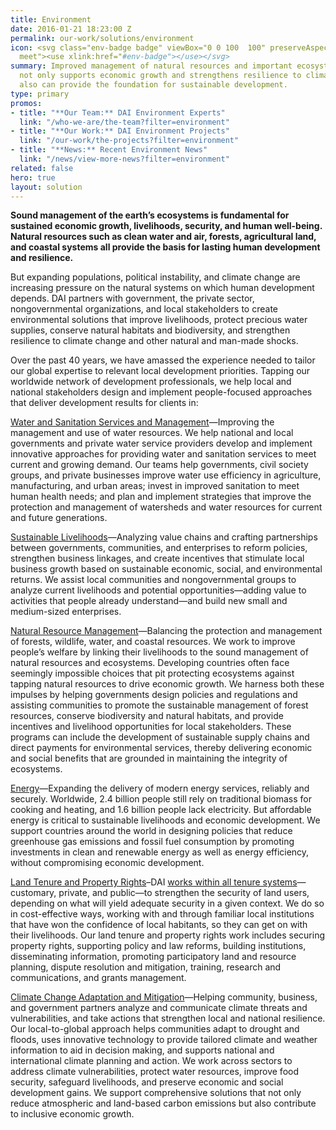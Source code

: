 ```yaml
---
title: Environment
date: 2016-01-21 18:23:00 Z
permalink: our-work/solutions/environment
icon: <svg class="env-badge badge" viewBox="0 0 100  100" preserveAspectRatio="xMinYMax
  meet"><use xlink:href="#env-badge"></use></svg>
summary: Improved management of natural resources and important ecosystem services
  not only supports economic growth and strengthens resilience to climate change but
  also can provide the foundation for sustainable development.
type: primary
promos:
- title: "**Our Team:** DAI Environment Experts"
  link: "/who-we-are/the-team?filter=environment"
- title: "**Our Work:** DAI Environment Projects"
  link: "/our-work/the-projects?filter=environment"
- title: "**News:** Recent Environment News"
  link: "/news/view-more-news?filter=environment"
related: false
hero: true
layout: solution
---
```


**Sound management of the earth’s ecosystems is fundamental for sustained economic growth, livelihoods, security, and human well-being. Natural resources such as clean water and air, forests, agricultural land, and coastal systems all provide the basis for lasting human development and resilience.**

But expanding populations, political instability, and climate change are increasing pressure on the natural systems on which human development depends. DAI partners with government, the private sector, nongovernmental organizations, and local stakeholders to create environmental solutions that improve livelihoods, protect precious water supplies, conserve natural habitats and biodiversity, and strengthen resilience to climate change and other natural and man-made shocks.

Over the past 40 years, we have amassed the experience needed to tailor our global expertise to relevant local development priorities. Tapping our worldwide network of development professionals, we help local and national stakeholders design and implement people-focused approaches that deliver development results for clients in:

[Water and Sanitation Services and Management](/our-work/solutions/environment-solutions/water-and-sanitation-services-and-resource-management)—Improving the management and use of water resources. We help national and local governments and private water service providers develop and implement innovative approaches for providing water and sanitation services to meet current and growing demand. Our teams help governments, civil society groups, and private businesses improve water use efficiency in agriculture, manufacturing, and urban areas; invest in improved sanitation to meet human health needs; and plan and implement strategies that improve the protection and management of watersheds and water resources for current and future generations.

[Sustainable Livelihoods](/our-work/solutions/environment-solutions/sustainable-livelihoods)—Analyzing value chains and crafting partnerships between governments, communities, and enterprises to reform policies, strengthen business linkages, and create incentives that stimulate local business growth based on sustainable economic, social, and environmental returns. We assist local communities and nongovernmental groups to analyze current livelihoods and potential opportunities—adding value to activities that people already understand—and build new small and medium-sized enterprises.

[Natural Resource Management](/our-work/solutions/environment-solutions/natural-resource-management)—Balancing the protection and management of forests, wildlife, water, and coastal resources. We work to improve people’s welfare by linking their livelihoods to the sound management of natural resources and ecosystems. Developing countries often face seemingly impossible choices that pit protecting ecosystems against tapping natural resources to drive economic growth. We harness both these impulses by helping governments design policies and regulations and assisting communities to promote the sustainable management of forest resources, conserve biodiversity and natural habitats, and provide incentives and livelihood opportunities for local stakeholders. These programs can include the development of sustainable supply chains and direct payments for environmental services, thereby delivering economic and social benefits that are grounded in maintaining the integrity of ecosystems.

[Energy](/our-work/solutions/environment-solutions/energy)—Expanding the delivery of modern energy services, reliably and securely. Worldwide, 2.4 billion people still rely on traditional biomass for cooking and heating, and 1.6 billion people lack electricity. But affordable energy is critical to sustainable livelihoods and economic development. We support countries around the world in designing policies that reduce greenhouse gas emissions and fossil fuel consumption by promoting investments in clean and renewable energy as well as energy efficiency, without compromising economic development.

[Land Tenure and Property Rights](/our-work/solutions/environment-solutions/land-tenure)–DAI [works within all tenure systems](https://dai-global-developments.com/land-rights)—customary, private, and public—to strengthen the security of land users, depending on what will yield adequate security in a given context. We do so in cost-effective ways, working with and through familiar local institutions that have won the confidence of local habitants, so they can get on with their livelihoods. Our land tenure and property rights work includes securing property rights, supporting policy and law reforms, building institutions, disseminating information, promoting participatory land and resource planning, dispute resolution and mitigation, training, research and communications, and grants management.

[Climate Change Adaptation and Mitigation](/our-work/solutions/environment-solutions/climate-change-adaptation-and-mitigation)—Helping community, business, and government partners analyze and communicate climate threats and vulnerabilities, and take actions that strengthen local and national resilience. Our local-to-global approach helps communities adapt to drought and floods, uses innovative technology to provide tailored climate and weather information to aid in decision making, and supports national and international climate planning and action. We work across sectors to address climate vulnerabilities, protect water resources, improve food security, safeguard livelihoods, and preserve economic and social development gains. We support comprehensive solutions that not only reduce atmospheric and land-based carbon emissions but also contribute to inclusive economic growth.